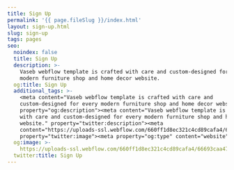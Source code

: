 ```yaml
---
title: Sign Up
permalink: '{{ page.fileSlug }}/index.html'
layout: sign-up.html
slug: sign-up
tags: pages
seo:
  noindex: false
  title: Sign Up
  description: >-
    Vaseb webflow template is crafted with care and custom-designed for every
    modern furniture shop and home decor website.
  og:title: Sign Up
  additional_tags: >-
    <meta content="Vaseb webflow template is crafted with care and
    custom-designed for every modern furniture shop and home decor website."
    property="og:description"><meta content="Vaseb webflow template is crafted
    with care and custom-designed for every modern furniture shop and home decor
    website." property="twitter:description"><meta
    content="https://uploads-ssl.webflow.com/660ff1d8ec321c4cd89cafa4/66693caa47f13a3b489bf352_og-image.jpg"
    property="twitter:image"><meta property="og:type" content="website">
  og:image: >-
    https://uploads-ssl.webflow.com/660ff1d8ec321c4cd89cafa4/66693caa47f13a3b489bf352_og-image.jpg
  twitter:title: Sign Up
---
```



